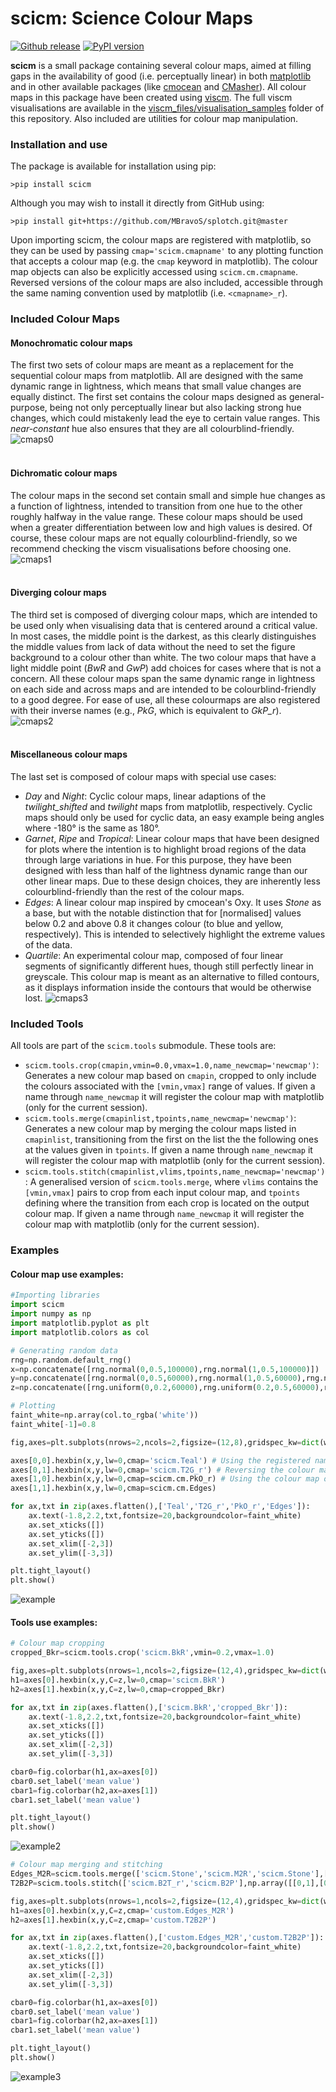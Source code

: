 # scicm: Science Colour Maps

[![Github release](https://img.shields.io/github/release/MBravoS/scicm.svg?label=tag&colorB=54ebff)](https://github.com/holoviz/scicm/releases) [![PyPI version](https://img.shields.io/pypi/v/scicm.svg?colorB=ff0080)](https://pypi.python.org/pypi/scicm)

**scicm** is a small package containing several colour maps, aimed at filling gaps in the availability of good (i.e. perceptually linear) in both [matplotlib](https://matplotlib.org/stable/tutorials/colors/colormaps.html) and in other available packages (like [cmocean](https://github.com/matplotlib/cmocean) and [CMasher](https://github.com/1313e/CMasher)). All colour maps in this package have been created using [viscm](https://github.com/matplotlib/viscm). The full viscm visualisations are available in the [viscm_files/visualisation_samples](https://github.com/MBravoS/scicm/tree/master/viscm_files/visualisation_samples) folder of this repository. Also included are utilities for colour map manipulation.

### Installation and use
The package is available for installation using pip:

    >pip install scicm

Although you may wish to install it directly from GitHub using:

    >pip install git+https://github.com/MBravoS/splotch.git@master

Upon importing scicm, the colour maps are registered with matplotlib, so they can be used by passing `cmap='scicm.cmapname'` to any plotting function that accepts a colour map (e.g. the `cmap` keyword in matplotlib). The colour map objects can also be explicitly accessed using `scicm.cm.cmapname`. Reversed versions of the colour maps are also included, accessible through the same naming convention used by matplotlib (i.e. `<cmapname>_r`).

### Included Colour Maps

#### Monochromatic colour maps
The first two sets of colour maps are meant as a replacement for the sequential colour maps from matplotlib. All are designed with the same dynamic range in lightness, which means that small value changes are equally distinct. The first set contains the colour maps designed as general-purpose, being not only perceptually linear but also lacking strong hue changes, which could mistakenly lead the eye to certain value ranges. This *near-constant* hue also ensures that they are all colourblind-friendly.
![cmaps0](/examples/scicm_monochromat.png)
<br><br>

#### Dichromatic colour maps
The colour maps in the second set contain small and simple hue changes as a function of lightness, intended to transition from one hue to the other roughly halfway in the value range. These colour maps should be used when a greater differentiation between low and high values is desired. Of course, these colour maps are not equally colourblind-friendly, so we recommend checking the viscm visualisations before choosing one.
![cmaps1](/examples/scicm_dichromat.png)
<br><br>

#### Diverging colour maps
The third set is composed of diverging colour maps, which are intended to be used only when visualising data that is centered around a critical value. In most cases, the middle point is the darkest, as this clearly distinguishes the middle values from lack of data without the need to set the figure background to a colour other than white. The two colour maps that have a light middle point (*BwR* and *GwP*) add choices for cases where that is not a concern. All these colour maps span the same dynamic range in lightness on each side and across maps and are intended to be colourblind-friendly to a good degree. For ease of use, all these colourmaps are also registered with their inverse names (e.g., *PkG*, which is equivalent to *GkP_r*).
![cmaps2](/examples/scicm_diverging.png)
<br><br>

#### Miscellaneous colour maps
The last set is composed of colour maps with special use cases:
- *Day* and *Night*: Cyclic colour maps, linear adaptions of the *twilight_shifted* and *twilight* maps from matplotlib, respectively. Cyclic maps should only be used for cyclic data, an easy example being angles where -180° is the same as 180°.
- *Garnet*, *Ripe* and *Tropical*: Linear colour maps that have been designed for plots where the intention is to highlight broad regions of the data through large variations in hue. For this purpose, they have been designed with less than half of the lightness dynamic range than our other linear maps. Due to these design choices, they are inherently less colourblind-friendly than the rest of the colour maps.
- *Edges*: A linear colour map inspired by cmocean's Oxy. It uses *Stone* as a base, but with the notable distinction that for \[normalised\] values below 0.2 and above 0.8 it changes colour (to blue and yellow, respectively). This is intended to selectively highlight the extreme values of the data.
- *Quartile*: An experimental colour map, composed of four linear segments of significantly different hues, though still perfectly linear in greyscale. This colour map is meant as an alternative to filled contours, as it displays information inside the contours that would be otherwise lost.
![cmaps3](/examples/scicm_miscellaneous.png)

### Included Tools
All tools are part of the `scicm.tools` submodule. These tools are:
- `scicm.tools.crop(cmapin,vmin=0.0,vmax=1.0,name_newcmap='newcmap')`: Generates a new colour map based on `cmapin`, cropped to only include the colours associated with the `[vmin,vmax]` range of values. If given a name through `name_newcmap` it will register the colour map with matplotlib (only for the current session).
- `scicm.tools.merge(cmapinlist,tpoints,name_newcmap='newcmap')`: Generates a new colour map by merging the colour maps listed in `cmapinlist`, transitioning from the first on the list the the following ones at the values given in `tpoints`. If given a name through `name_newcmap` it will register the colour map with matplotlib (only for the current session).
- `scicm.tools.stitch(cmapinlist,vlims,tpoints,name_newcmap='newcmap')`: A generalised version of `scicm.tools.merge`, where `vlims` contains the `[vmin,vmax]` pairs to crop from each input colour map, and `tpoints` defining where the transition from each crop is located on the output colour map. If given a name through `name_newcmap` it will register the colour map with matplotlib (only for the current session).

### Examples

#### Colour map use examples:

```python
#Importing libraries
import scicm
import numpy as np
import matplotlib.pyplot as plt
import matplotlib.colors as col

# Generating random data
rng=np.random.default_rng()
x=np.concatenate([rng.normal(0,0.5,100000),rng.normal(1,0.5,100000)])
y=np.concatenate([rng.normal(0,0.5,60000),rng.normal(1,0.5,60000),rng.normal(-1,0.5,80000)])
z=np.concatenate([rng.uniform(0,0.2,60000),rng.uniform(0.2,0.5,60000),rng.uniform(0.5,1,80000)])

# Plotting
faint_white=np.array(col.to_rgba('white'))
faint_white[-1]=0.8

fig,axes=plt.subplots(nrows=2,ncols=2,figsize=(12,8),gridspec_kw=dict(wspace=0.0,hspace=0.0))

axes[0,0].hexbin(x,y,lw=0,cmap='scicm.Teal') # Using the registered names with matplotlib
axes[0,1].hexbin(x,y,lw=0,cmap='scicm.T2G_r') # Reversing the colour map
axes[1,0].hexbin(x,y,lw=0,cmap=scicm.cm.PkO_r) # Using the colour map objects
axes[1,1].hexbin(x,y,lw=0,cmap=scicm.cm.Edges)

for ax,txt in zip(axes.flatten(),['Teal','T2G_r','PkO_r','Edges']):
    ax.text(-1.8,2.2,txt,fontsize=20,backgroundcolor=faint_white)
    ax.set_xticks([])
    ax.set_yticks([])
    ax.set_xlim([-2,3])
    ax.set_ylim([-3,3])

plt.tight_layout()
plt.show()
```
![example](/examples/README_ex1.png)

#### Tools use examples:

```python
# Colour map cropping
cropped_Bkr=scicm.tools.crop('scicm.BkR',vmin=0.2,vmax=1.0)

fig,axes=plt.subplots(nrows=1,ncols=2,figsize=(12,4),gridspec_kw=dict(wspace=0.0,hspace=0.0),facecolor='w')
h1=axes[0].hexbin(x,y,C=z,lw=0,cmap='scicm.BkR')
h2=axes[1].hexbin(x,y,C=z,lw=0,cmap=cropped_Bkr)

for ax,txt in zip(axes.flatten(),['scicm.BkR','cropped_Bkr']):
    ax.text(-1.8,2.2,txt,fontsize=20,backgroundcolor=faint_white)
    ax.set_xticks([])
    ax.set_yticks([])
    ax.set_xlim([-2,3])
    ax.set_ylim([-3,3])

cbar0=fig.colorbar(h1,ax=axes[0])
cbar0.set_label('mean value')
cbar1=fig.colorbar(h2,ax=axes[1])
cbar1.set_label('mean value')

plt.tight_layout()
plt.show()
```
![example2](/examples/README_ex2.png)
```python
# Colour map merging and stitching
Edges_M2R=scicm.tools.merge(['scicm.Stone','scicm.M2R','scicm.Stone'],[0.2,0.5],'custom.Edges_M2R')
T2B2P=scicm.tools.stitch(['scicm.B2T_r','scicm.B2P'],np.array([[0,1],[0,1]]),[0.5],'custom.T2B2P')

fig,axes=plt.subplots(nrows=1,ncols=2,figsize=(12,4),gridspec_kw=dict(wspace=0.0,hspace=0.0),facecolor='w')
h1=axes[0].hexbin(x,y,C=z,cmap='custom.Edges_M2R')
h2=axes[1].hexbin(x,y,C=z,cmap='custom.T2B2P')

for ax,txt in zip(axes.flatten(),['custom.Edges_M2R','custom.T2B2P']):
    ax.text(-1.8,2.2,txt,fontsize=20,backgroundcolor=faint_white)
    ax.set_xticks([])
    ax.set_yticks([])
    ax.set_xlim([-2,3])
    ax.set_ylim([-3,3])

cbar0=fig.colorbar(h1,ax=axes[0])
cbar0.set_label('mean value')
cbar1=fig.colorbar(h2,ax=axes[1])
cbar1.set_label('mean value')

plt.tight_layout()
plt.show()
```
![example3](/examples/README_ex3.png)
